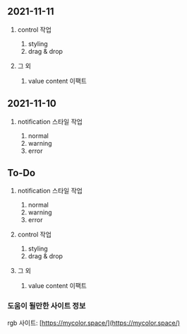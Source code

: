 ## 2021-11-11

1. control 작업

   1. styling
   1. drag & drop

1. 그 외
   1. value content 이팩트

## 2021-11-10

1. notification 스타일 작업

   1. normal
   1. warning
   1. error

## To-Do

1. notification 스타일 작업

   1. normal
   1. warning
   1. error

1. control 작업

   1. styling
   1. drag & drop

1. 그 외
   1. value content 이팩트

### 도움이 될만한 사이트 정보

rgb 사이트: [https://mycolor.space/](https://mycolor.space/)
